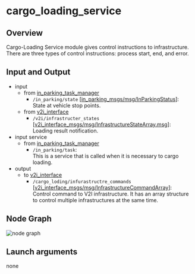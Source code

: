 # cargo_loading_service

## Overview
Cargo-Loading Service module gives control instructions to infrastructure.<br>
There are three types of control instructions: process start, end, and error.

## Input and Output
- input
  - from [in_parking_task_manager](https://github.com/tier4/in_parking_task_manager)
    - `/in_parking/state` \[[in_parking_msgs/msg/InParkingStatus](https://github.com/tier4/in_parking_msgs/blob/main/msg/InParkingStatus.msg)\]:<br>State at vehicle stop points.
  - from [v2i_interface](https://github.com/eve-autonomy/cargo_loading_service)
    - `/v2i/infrastructer_states` \[[v2i_interface_msgs/msg/InfrastructureStateArray.msg](https://github.com/eve-autonomy/v2i_interface_msgs/blob/main/msg/InfrastructureState.msg)\]:<br>Loading result notification.
- input service
  - from [in_parking_task_manager](https://github.com/tier4/in_parking_task_manager)
    - `/in_parking/task`:<br>This is a service that is called when it is necessary to  cargo loading.
- output
  - to [v2i_interface](https://github.com/eve-autonomy/v2i_interface)
    - `/cargo_loding/infurastructre_commands` \[[v2i_interface_msgs/msg/InfrastructureCommandArray](https://github.com/eve-autonomy/v2i_interface_msgs/blob/main/msg/InfrastructureCommandArray.msg)\]:<br>Control command to V2I infrastructure. It has an array structure to control multiple infrastructures at the same time.

## Node Graph
![node graph](http://www.plantuml.com/plantuml/proxy?cache=no&src=https://raw.githubusercontent.com/eve-autonomy/cargo_loading_service/main/docs/node_graph.pu)

## Launch arguments
none
